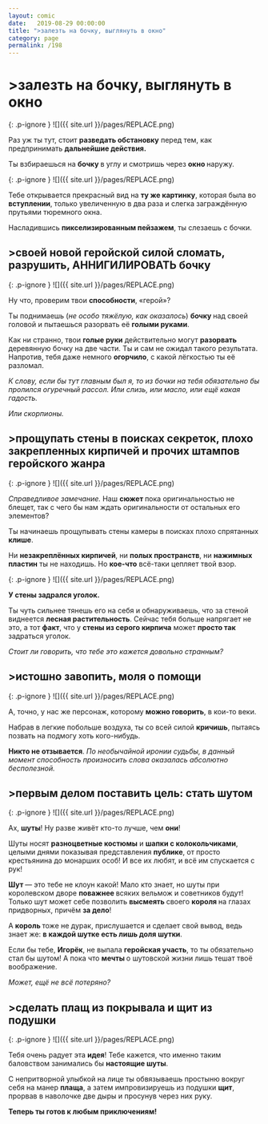 ```yaml
---
layout: comic
date:   2019-08-29 00:00:00 
title: ">залезть на бочку, выглянуть в окно"
category: page
permalink: /198
---
```

# >залезть на бочку, выглянуть в окно

{: .p-ignore }
![]({{ site.url }}/pages/REPLACE.png)

Раз уж ты тут, стоит <strong>разведать обстановку</strong> перед тем, как предпринимать <strong>дальнейшие действия.</strong>

Ты взбираешься на <strong>бочку </strong>в углу и смотришь через <strong>окно </strong>наружу.

{: .p-ignore }
![]({{ site.url }}/pages/REPLACE.png)

Тебе открывается прекрасный вид на <strong>ту же картинку</strong>, которая была во <strong>вступлении</strong>, только увеличенную в два раза и слегка заграждённую прутьями тюремного окна.

Насладившись <strong>пикселизированным пейзажем</strong>, ты слезаешь с бочки.

## >своей новой геройской силой сломать, разрушить, АННИГИЛИРОВАТЬ бочку

{: .p-ignore }
![]({{ site.url }}/pages/REPLACE.png)

Ну что, проверим твои <strong>способности</strong>, «герой»?

Ты поднимаешь (<em>не особо тяжёлую, как оказалось</em>) <strong>бочку </strong>над своей головой и пытаешься разорвать её <strong>голыми руками</strong>.

Как ни странно, твои <strong>голые руки</strong> действительно могут <strong>разорвать </strong>деревянную бочку на две части. Ты и сам не ожидал такого результата. Напротив, тебя даже немного <strong>огорчило</strong>, с какой лёгкостью ты её разломал.

<em>К слову, если бы тут главным был я, то из бочки на тебя обязательно бы пролился огуречный рассол. Или слизь, или масло, или ещё какая гадость.</em>

<em>Или скорпионы.</em>

## >прощупать стены в поисках секреток, плохо закрепленных кирпичей и прочих штампов геройского жанра

{: .p-ignore }
![]({{ site.url }}/pages/REPLACE.png)

<em>Справедливое замечание.</em> Наш <strong>сюжет </strong>пока оригинальностью не блещет, так с чего бы нам ждать оригинальности от остальных его элементов?

Ты начинаешь прощупывать стены камеры в поисках плохо спрятанных<strong> клише</strong>.

Ни <strong>незакреплённых кирпичей</strong>, ни <strong>полых пространств</strong>, ни <strong>нажимных пластин</strong> ты не находишь. Но <strong>кое-что</strong> всё-таки цепляет твой взор.

{: .p-ignore }
![]({{ site.url }}/pages/REPLACE.png)

<strong>У стены задрался уголок.</strong>

Ты чуть сильнее тянешь его на себя и обнаруживаешь, что за стеной виднеется <strong>лесная растительность</strong>. Сейчас тебя больше напрягает не это, а тот <strong>факт</strong>, что у <strong>стены из серого кирпича</strong> может <strong>просто так</strong> задраться уголок.

<em>Стоит ли говорить, что тебе это кажется довольно странным?</em>

## >истошно завопить, моля о помощи

{: .p-ignore }
![]({{ site.url }}/pages/REPLACE.png)

А, точно, у нас же персонаж, которому <strong>можно говорить</strong>, в кои-то веки.

Набрав в легкие побольше воздуха, ты со всей силой <strong>кричишь</strong>, пытаясь позвать на подмогу хоть кого-нибудь. 

<strong>Никто не отзывается</strong>. <em>По необычайной иронии судьбы, в данный момент способность произносить слова оказалась абсолютно бесполезной.</em>

## >первым делом поставить цель: стать шутом

{: .p-ignore }
![]({{ site.url }}/pages/REPLACE.png)

Ах, <strong>шуты</strong>! Ну разве живёт кто-то лучше, чем <strong>они</strong>!

Шуты носят <strong>разноцветные костюмы</strong> и <strong>шапки с колокольчиками</strong>, целыми днями показывая представления <strong>публике</strong>, от просто крестьянина до монарших особ! И все их любят, и всё им спускается с рук!

<strong>Шут </strong>— это тебе не клоун какой! Мало кто знает, но шуты при королевском дворе <strong>поважнее </strong>всяких вельмож и советников будут! Только шут может себе позволить <strong>высмеять </strong>своего <strong>короля </strong>на глазах придворных, причём <strong>за дело</strong>! 

А <strong>король </strong>тоже не дурак, прислушается и сделает свой вывод, ведь знает же: <strong>в каждой шутке есть лишь доля шутки</strong>.

Если бы тебе, <strong>Игорёк</strong>, не выпала <strong>геройская участь</strong>, то ты обязательно стал бы шутом! А пока что <strong>мечты </strong>о шутовской жизни лишь тешат твоё воображение. 

<em>Может, ещё не всё потеряно? </em>

## >сделать плащ из покрывала и щит из подушки

{: .p-ignore }
![]({{ site.url }}/pages/REPLACE.png)

Тебя очень радует эта <strong>идея</strong>! Тебе кажется, что именно таким баловством занимались бы <strong>настоящие шуты</strong>. 

С непритворной улыбкой на лице ты обвязываешь простыню вокруг себя на манер <strong>плаща</strong>, а затем импровизируешь из подушки <strong>щит</strong>, прорвав в наволочке две дыры и просунув через них руку.

<strong>Теперь ты готов к любым приключениям!</strong>
